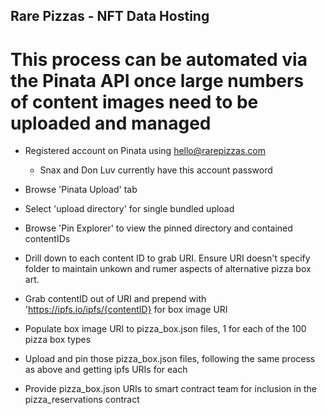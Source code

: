 ## Rare Pizzas - NFT Data Hosting

# This process can be automated via the Pinata API once large numbers of content images need to be uploaded and managed

- Registered account on Pinata using hello@rarepizzas.com
  - Snax and Don Luv currently have this account password

- Browse 'Pinata Upload' tab

- Select 'upload directory' for single bundled upload

- Browse 'Pin Explorer' to view the pinned directory and contained contentIDs

- Drill down to each content ID to grab URI. Ensure URI doesn't specify folder to maintain unkown and rumer aspects of alternative pizza box art. 

- Grab contentID out of URI and prepend with 'https://ipfs.io/ipfs/{contentID} for box image URI 

- Populate box image URI to pizza_box.json files, 1 for each of the 100 pizza box types

- Upload and pin those pizza_box.json files, following the same process as above and getting ipfs URIs for each  

- Provide pizza_box.json URIs to smart contract team for inclusion in the pizza_reservations contract